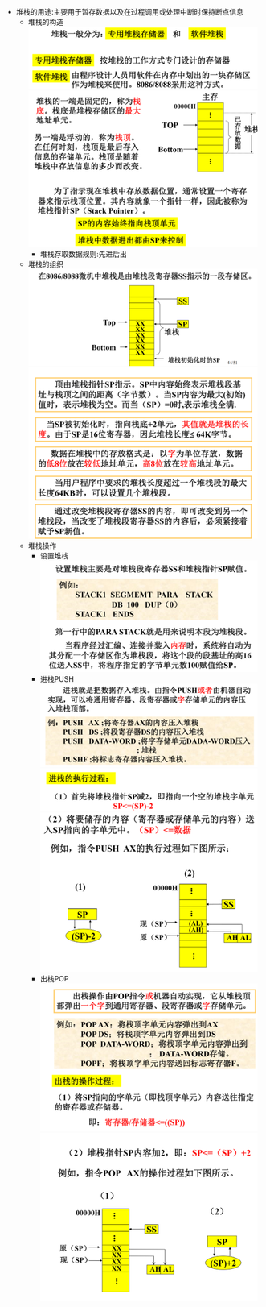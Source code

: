 * 堆栈的用途:主要用于暂存数据以及在过程调用或处理中断时保持断点信息
    * 堆栈的构造
        ![Alt text](image-10.png)    
        ![Alt text](image-17.png)    
        * 堆栈存取数据规则:先进后出
    * 堆栈的组织
        ![Alt text](image-18.png)    
        ![Alt text](image-19.png)    
    * 堆栈操作
        * 设置堆栈
            ![Alt text](image-20.png)    
        * 进栈PUSH
            ![Alt text](image-21.png)    
            ![Alt text](image-22.png)    
            ![Alt text](image-23.png)    
        * 出栈POP
            ![Alt text](image-34.png)    
            ![Alt text](image-35.png)    
